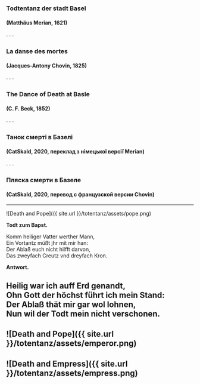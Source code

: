 ### Todtentanz der stadt Basel
#### (Matthäus Merian, 1621)
· · ·
### La danse des mortes
#### (Jacques-Antony Chovin, 1825)
· · ·
### The Dance of Death at Basle
#### (C. F. Beck, 1852)
· · ·
### Танок смерті в Базелі
#### (CatSkald, 2020, переклад з німецької версії Merian)
· · ·
### Пляска смерти в Базеле
#### (CatSkald, 2020, перевод с французской версии Chovin)
---
![Death and Pope]({{ site.url }}/totentanz/assets/pope.png)

**Todt zum Bapst.**

Komm heiliger Vatter werther Mann,\
Ein Vortantz müßt jhr mit mir han:\
Der Ablaß euch nicht hilfft darvon,\
Das zweyfach Creutz vnd dreyfach Kron.

**Antwort.**

Heilig war ich auff Erd genandt,\
Ohn Gott der höchst führt ich mein Stand:\
Der Ablaß thät mir gar wol lohnen,\
Nun wil der Todt mein nicht verschonen.
---
![Death and Pope]({{ site.url }}/totentanz/assets/emperor.png)
---
![Death and Empress]({{ site.url }}/totentanz/assets/empress.png)
---

